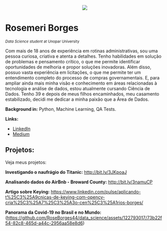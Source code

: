 <p align="center">
  <img src="https://user-images.githubusercontent.com/122793017/226485895-75f3dafd-af21-4479-924b-0e7b789c7b9a.png" >
</p>

# Rosemeri Borges
<sub>*Data Science student* at Unopar University</sub>

Com mais de 18 anos de experiência em rotinas administrativas, sou uma pessoa curiosa, criativa e atenta a detalhes. Tenho habilidades em solução de problemas e pensamento crítico, o que me permite identificar oportunidades de melhoria e propor soluções inovadoras.
Além disso, possuo vasta experiência em licitações, o que me permite ter um entendimento completo do processo de compras governamentais. E, para ampliar ainda mais minha visão e conhecimento em áreas relacionadas à tecnologia e análise de dados, estou atualmente cursando Ciência de Dados.
Tenho 39 e depois de meus filhos encaminhados, meu casamento estabilizado, decidi me dedicar a minha paixão que a Área de Dados.

**Background in:** Python, Machine Learning, QA Tests.

**Links:**
* [LinkedIn](https://www.linkedin.com/in/rosemeri-borges-92b486237/)
* [Medium](https://medium.com/@roseborges_85835)

## Projetos:
Veja meus projetos:

**Investigando o naufrágio do Titanic:** http://bit.ly/3JKpoaJ

**Analisando dados do AirBnb - Broward County:** http://bit.ly/3namuCP

**Artigo sobre Keying:** https://www.linkedin.com/pulse/aplicando-t%25C3%25A9cnicas-de-keying-com-opencv-cria%25C3%25A7%25C3%25A3o-cen%25C3%25A1rios-borges/

**Panorama da Covid-19 no Brasil e no Mundo:**(https://github.com/RoseBorges44/data_science/assets/122793017/73b22f54-82c8-465d-a44c-2956aa58e8d6)

